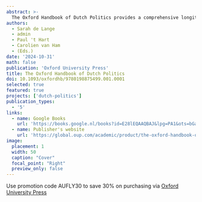 ```yaml
---
abstract: >-
  The Oxford Handbook of Dutch Politics provides a comprehensive longitudinal overview of the state of the art of academic research on the Dutch political system: its origins and historical development, its key institutions, main fault lines, pivotal processes, and key public policy dynamics. In each of the chapters, researchers take stock of what —if anything— has changed over time, how scholars have conceptualized and studied these dynamics, and what key factors can account for the developmental patterns found to be at play. Notwithstanding its considerable degree of constitutional and institutional stability, Dutch politics has seen considerable step changes and occasional upheavals across the last half-century. Influenced by long-term demographic, socio-economic, and cultural shifts, the old social cleavages have waned. New social identities and dividing lines —such as ethnicity, education, place, and gender— have influenced Dutch citizens’ political attitudes and behaviours, including their voting patterns. The media landscape and the information environment have been altered by new technologies that politicians and citizens alike have to navigate. This has produced changes in such pivotal components as the party system, coalition formation and management processes, executive–legislative relations, and many others. Moreover, public policy paradigms and the political coalitions that sustained them have ascended and lost traction in most of the 11 policy domains discussed in the Handbook. In all, this volume provides unique and indispensable insights into stability and change in a political system that once gained notoriety as an archetype of a consensual (or consociational) democracy.
authors:
  - Sarah de Lange 
  - admin
  - Paul 't Hart
  - Carolien van Ham
  - (Eds.)
date: '2024-10-31'
math: false
publication: 'Oxford University Press'
title: The Oxford Handbook of Dutch Politics 
doi: 10.1093/oxfordhb/9780198875499.001.0001
selected: true
featured: true
projects: ['dutch-politics']
publication_types:
  - '5'
links:
  - name: Google Books
    url: 'https://books.google.nl/books?id=E28lEQAAQBAJ&lpg=PA1&ots=bGaWv_yaiJ&lr&hl=nl&pg=PP1#v=onepage&q&f=false'
  - name: Publisher's website
    url: 'https://global.oup.com/academic/product/the-oxford-handbook-of-dutch-politics-9780198875499?q=the%20oxford%20handbook%20of%20dutch%20politics&cc=nl&lang=en'
image:
  placement: 1
  width: 50
  caption: "Cover"
  focal_point: "Right"
  preview_only: false
---
```


Use promotion code AUFLY30 to save 30% on purchasing via [Oxford University Press](https://global.oup.com/academic/product/9780198875499)
